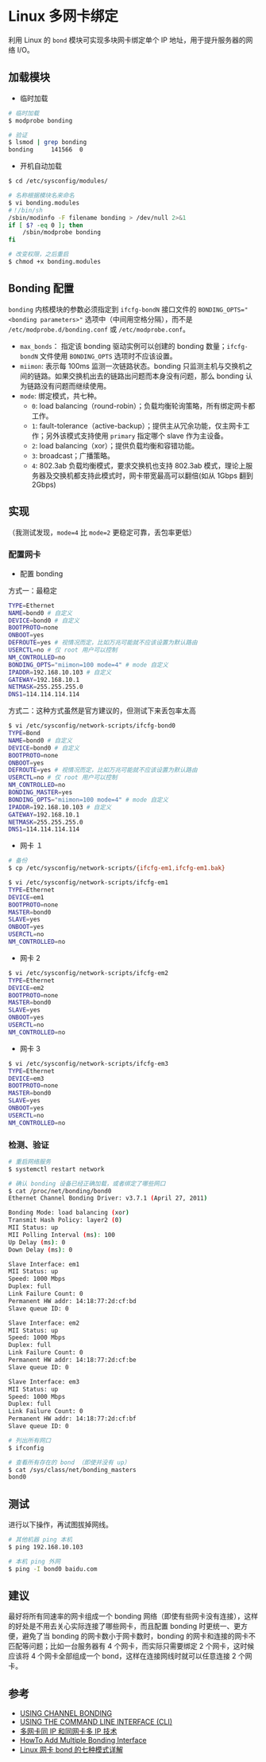 # Linux 多网卡绑定

利用 Linux 的 `bond` 模块可实现多块网卡绑定单个 IP 地址，用于提升服务器的网络 I/O。

## 加载模块

* 临时加载

```bash
# 临时加载
$ modprobe bonding

# 验证
$ lsmod | grep bonding
bonding     141566  0
```

* 开机自动加载

```bash
$ cd /etc/sysconfig/modules/

# 名称根据模块名来命名
$ vi bonding.modules
#！/bin/sh
/sbin/modinfo -F filename bonding > /dev/null 2>&1
if [ $? -eq 0 ]; then
    /sbin/modprobe bonding
fi

# 改变权限，之后重启
$ chmod +x bonding.modules
```

## Bonding 配置

`bonding` 内核模块的参数必须指定到 `ifcfg-bondN` 接口文件的 `BONDING_OPTS="<bonding parameters>"` 选项中（中间用空格分隔），而不是 `/etc/modprobe.d/bonding.conf` 或 `/etc/modprobe.conf`。

* `max_bonds`： 指定该 bonding 驱动实例可以创建的 bonding 数量；`ifcfg-bondN` 文件使用 `BONDING_OPTS` 选项时不应该设置。
* `miimon`: 表示每 100ms 监测一次链路状态。bonding 只监测主机与交换机之间的链路。如果交换机出去的链路出问题而本身没有问题，那么 bonding 认为链路没有问题而继续使用。
* `mode`: 绑定模式，共七种。
  * `0`: load balancing（round-robin）；负载均衡轮询策略，所有绑定网卡都工作。
  * `1`: fault-tolerance（active-backup）；提供主从冗余功能，仅主网卡工作；另外该模式支持使用 `primary` 指定哪个 slave 作为主设备。
  * `2`: load balancing（xor）；提供负载均衡和容错功能。
  * `3`: broadcast；广播策略。
  * `4`: 802.3ab 负载均衡模式，要求交换机也支持 802.3ab 模式，理论上服务器及交换机都支持此模式时，网卡带宽最高可以翻倍(如从 1Gbps 翻到 2Gbps)

## 实现

（我测试发现，`mode=4` 比 `mode=2` 更稳定可靠，丢包率更低）

### 配置网卡

* 配置 bonding

方式一：最稳定

```bash
TYPE=Ethernet
NAME=bond0 # 自定义
DEVICE=bond0 # 自定义
BOOTPROTO=none
ONBOOT=yes
DEFROUTE=yes # 视情况而定，比如万兆可能就不应该设置为默认路由
USERCTL=no # 仅 root 用户可以控制
NM_CONTROLLED=no
BONDING_OPTS="miimon=100 mode=4" # mode 自定义
IPADDR=192.168.10.103 # 自定义
GATEWAY=192.168.10.1
NETMASK=255.255.255.0
DNS1=114.114.114.114
```

方式二：这种方式虽然是官方建议的，但测试下来丢包率太高

```bash
$ vi /etc/sysconfig/network-scripts/ifcfg-bond0
TYPE=Bond
NAME=bond0 # 自定义
DEVICE=bond0 # 自定义
BOOTPROTO=none
ONBOOT=yes
DEFROUTE=yes # 视情况而定，比如万兆可能就不应该设置为默认路由
USERCTL=no # 仅 root 用户可以控制
NM_CONTROLLED=no
BONDING_MASTER=yes
BONDING_OPTS="miimon=100 mode=4" # mode 自定义
IPADDR=192.168.10.103 # 自定义
GATEWAY=192.168.10.1
NETMASK=255.255.255.0
DNS1=114.114.114.114
```

* 网卡 １

```bash
# 备份
$ cp /etc/sysconfig/network-scripts/{ifcfg-em1,ifcfg-em1.bak}

$ vi /etc/sysconfig/network-scripts/ifcfg-em1
TYPE=Ethernet
DEVICE=em1
BOOTPROTO=none
MASTER=bond0
SLAVE=yes
ONBOOT=yes
USERCTL=no
NM_CONTROLLED=no
```

* 网卡 2

```bash
$ vi /etc/sysconfig/network-scripts/ifcfg-em2
TYPE=Ethernet
DEVICE=em2
BOOTPROTO=none
MASTER=bond0
SLAVE=yes
ONBOOT=yes
USERCTL=no
NM_CONTROLLED=no
```

* 网卡 3

```bash
$ vi /etc/sysconfig/network-scripts/ifcfg-em3
TYPE=Ethernet
DEVICE=em3
BOOTPROTO=none
MASTER=bond0
SLAVE=yes
ONBOOT=yes
USERCTL=no
NM_CONTROLLED=no
```

### 检测、验证

```bash
# 重启网络服务
$ systemctl restart network
```

```bash
# 确认 bonding 设备已经正确加载，或者绑定了哪些网口
$ cat /proc/net/bonding/bond0
Ethernet Channel Bonding Driver: v3.7.1 (April 27, 2011)

Bonding Mode: load balancing (xor)
Transmit Hash Policy: layer2 (0)
MII Status: up
MII Polling Interval (ms): 100
Up Delay (ms): 0
Down Delay (ms): 0

Slave Interface: em1
MII Status: up
Speed: 1000 Mbps
Duplex: full
Link Failure Count: 0
Permanent HW addr: 14:18:77:2d:cf:bd
Slave queue ID: 0

Slave Interface: em2
MII Status: up
Speed: 1000 Mbps
Duplex: full
Link Failure Count: 0
Permanent HW addr: 14:18:77:2d:cf:be
Slave queue ID: 0

Slave Interface: em3
MII Status: up
Speed: 1000 Mbps
Duplex: full
Link Failure Count: 0
Permanent HW addr: 14:18:77:2d:cf:bf
Slave queue ID: 0
```

```bash
# 列出所有网口
$ ifconfig
```

```bash
# 查看所有存在的 bond （即使并没有 up）
$ cat /sys/class/net/bonding_masters
bond0
```

## 测试

进行以下操作，再试图拔掉网线。

```bash
# 其他机器 ping 本机
$ ping 192.168.10.103

# 本机 ping 外网
$ ping -I bond0 baidu.com
```

## 建议

最好将所有同速率的网卡组成一个 bonding 网络（即使有些网卡没有连接），这样的好处是不用去关心实际连接了哪些网卡，而且配置 bonding 时更统一、更方便，避免了当 bonding 的网卡数小于网卡数时，bonding 的网卡和连接的网卡不匹配等问题；比如一台服务器有 4 个网卡，而实际只需要绑定 2 个网卡，这时候应该将 4 个网卡全部组成一个 bond，这样在连接网线时就可以任意连接 2 个网卡。

## 参考

* [USING CHANNEL BONDING](https://access.redhat.com/documentation/en-us/red_hat_enterprise_linux/7/html/networking_guide/sec-using_channel_bonding)
* [USING THE COMMAND LINE INTERFACE (CLI)](https://access.redhat.com/documentation/en-us/red_hat_enterprise_linux/7/html/networking_guide/sec-network_bonding_using_the_command_line_interface)
* [多网卡同 IP 和同网卡多 IP 技术](https://www.jianshu.com/p/c3278e44ee9d)
* [HowTo Add Multiple Bonding Interface](http://www.sohailriaz.com/howto-add-multiple-bonding-interface/)
* [Linux 网卡 bond 的七种模式详解](http://blog.51cto.com/linuxnote/1680315)
